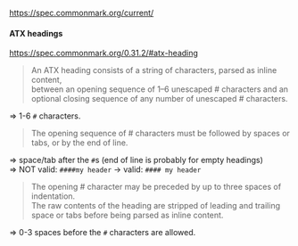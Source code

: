 https://spec.commonmark.org/current/

#### ATX headings

https://spec.commonmark.org/0.31.2/#atx-heading

> An ATX heading consists of a string of characters, parsed as inline content,\
between an opening sequence of 1–6 unescaped # characters and an optional closing sequence of any number of unescaped # characters.

=> 1-6 `#` characters.

> The opening sequence of # characters must be followed by spaces or tabs, or by the end of line.

=> space/tab after the `#`s (end of line is probably for empty headings) \
=> NOT valid: `####my header` -> valid: `#### my header`

> The opening # character may be preceded by up to three spaces of indentation.\
The raw contents of the heading are stripped of leading and trailing space or tabs before being parsed as inline content.

=> 0-3 spaces before the `#` characters are allowed.
